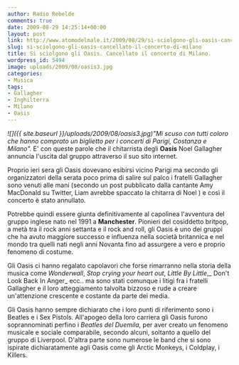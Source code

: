 ```yaml
---
author: Radio Rebelde
comments: true
date: 2009-08-29 14:25:14+00:00
layout: post
link: http://www.atomodelmale.it/2009/08/29/si-sciolgono-gli-oasis-cancellato-il-concerto-di-milano/
slug: si-sciolgono-gli-oasis-cancellato-il-concerto-di-milano
title: Si sciolgono gli Oasis. Cancellato il concerto di Milano.
wordpress_id: 5494
image: uploads/2009/08/oasis3.jpg
categories:
- Musica
tags:
- Gallagher
- Inghilterra
- Milano
- Oasis
---
```


_![]({{ site.baseurl }}/uploads/2009/08/oasis3.jpg)"Mi scuso con tutti coloro che hanno comprato un biglietto per i concerti di Parigi, Costanza e Milano"._ E' con queste parole che il chitarrista degli **Oasis** Noel Gallagher annuncia l'uscita dal gruppo attraverso il suo sito internet.

Proprio ieri sera gli Oasis dovevano esibirsi vicino Parigi ma secondo gli organizzatori della serata poco prima di salire sul palco i fratelli Gallagher sono venuti alle mani (secondo un post pubblicato dalla cantante Amy MacDonald su Twitter, Liam avrebbe spaccato la chitarra di Noel ) e così il concerto è stato annullato.

Potrebbe quindi essere giunta definitivamente al capolinea l'avventura del gruppo inglese nato nel 1991 a **Manchester**. Pionieri del cosiddetto britpop, a metà tra il rock anni settanta e il rock and roll, gli Oasis è uno dei gruppi che ha avuto maggiore successo e influenza nella società britannica e nel mondo tra quelli nati negli anni Novanta fino ad assurgere a vero e proprio fenomeno di costume.

Gli Oasis ci hanno regalato capolavori che forse rimarranno nella storia della musica come _Wonderwall_, _Stop crying your heart out_, _Little By Little_,_ Don't Look Back In Anger_ ecc.. ma sono stati comunque i litigi fra i fratelli Gallagher e il loro atteggiamento talvolta bizzoso e rude a creare un'attenzione crescente e costante da parte dei media.

Gli Oasis hanno sempre dichiarato che i loro punti di riferimento sono i Beatles e i Sex Pistols. All'apogeo della loro carriera gli Oasis furono soprannominati perfino i _Beatles del Duemila_, per aver creato un fenomeno musicale e sociale comparabile, secondo alcuni, soltanto a quello del gruppo di Liverpool. D'altra parte sono numerose le band che si sono ispirate dichiaratamente agli Oasis come gli Arctic Monkeys, i Coldplay, i Killers.
